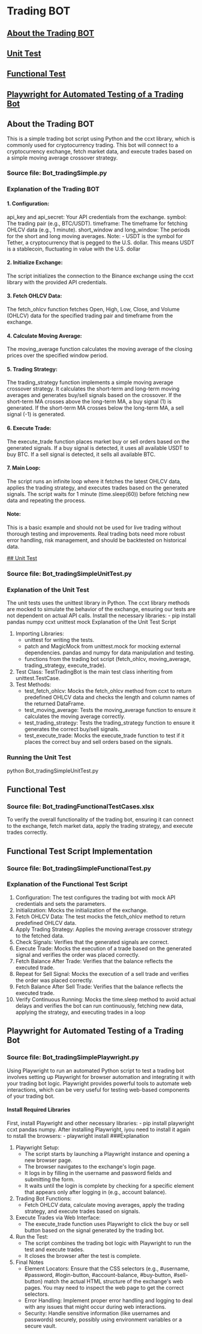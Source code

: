 # Trading BOT # 

## [About the Trading BOT](../.README.MD)
## [Unit Test](../.README.MD)
## [Functional Test](../.README.MD)
## [Playwright for Automated Testing of a Trading Bot](../.README.MD)


## About the Trading BOT
This is a simple trading bot script using Python and the ccxt library, which is commonly used for cryptocurrency trading. 
This bot will connect to a cryptocurrency exchange, fetch market data, and execute trades based on a simple moving average crossover strategy.
### Source file: Bot_tradingSimple.py 

### Explanation of the Trading BOT
#### 1.	Configuration:
api_key and api_secret: Your API credentials from the exchange.
symbol: The trading pair (e.g., BTC/USDT). timeframe: The timeframe for fetching OHLCV data (e.g., 1 minute).
short_window and long_window: The periods for the short and long moving averages. Note: - USDT is the symbol for Tether, a cryptocurrency that is pegged to the U.S. dollar. This means USDT is a stablecoin, fluctuating in value with the U.S. dollar
#### 2.	Initialize Exchange:
The script initializes the connection to the Binance exchange using the ccxt library with the provided API credentials.
#### 3.	Fetch OHLCV Data:
The fetch_ohlcv function fetches Open, High, Low, Close, and Volume (OHLCV) data for the specified trading pair and timeframe from the exchange.
#### 4.	Calculate Moving Average:
The moving_average function calculates the moving average of the closing prices over the specified window period.
#### 5.	Trading Strategy:
  The trading_strategy function implements a simple moving average crossover strategy. It calculates the short-term and long-term moving averages and generates buy/sell signals based on the crossover. If the short-term MA crosses above the long-term MA, a buy signal (1) is generated.
If the short-term MA crosses below the long-term MA, a sell signal (-1) is generated.
#### 6.	Execute Trade:
The execute_trade function places market buy or sell orders based on the generated signals.
If a buy signal is detected, it uses all available USDT to buy BTC.
If a sell signal is detected, it sells all available BTC.
#### 7.	Main Loop:
  The script runs an infinite loop where it fetches the latest OHLCV data, applies the trading strategy, and executes trades based on the generated signals.
  The script waits for 1 minute (time.sleep(60)) before fetching new data and repeating the process.
#### Note:
This is a basic example and should not be used for live trading without thorough testing and improvements. Real trading bots need more robust error handling, risk management, and should be backtested on historical data.

[## Unit Test](url)  
### Source file: Bot_tradingSimpleUnitTest.py
### Explanation of the Unit Test
The unit tests uses the unittest library in Python. 
The ccxt library methods are mocked to simulate the behavior of the exchange, ensuring our tests are not dependent on actual API calls. 
Install the necessary libraries: - pip install pandas numpy ccxt unittest mock
Explanation of the Unit Test Script

1.	Importing Libraries:
    - unittest for writing the tests.
    - patch and MagicMock from unittest.mock for mocking external dependencies. pandas and numpy for data manipulation and testing.
    - functions from the trading bot script (fetch_ohlcv, moving_average, trading_strategy, execute_trade).
2.	Test Class:
TestTradingBot is the main test class inheriting from unittest.TestCase.
3.	Test Methods:
    - test_fetch_ohlcv: Mocks the fetch_ohlcv method from ccxt to return predefined OHLCV data and checks the length and column names of the returned DataFrame.
    - test_moving_average: Tests the moving_average function to ensure it calculates the moving average correctly.
    - test_trading_strategy: Tests the trading_strategy function to ensure it generates the correct buy/sell signals.
    - test_execute_trade: Mocks the execute_trade function to test if it places the correct buy and sell orders based on the signals.
### Running the Unit Test
python Bot_tradingSimpleUnitTest.py
## Functional Test
### Source file: Bot_tradingFunctionalTestCases.xlsx
To verify the overall functionality of the trading bot, ensuring it can connect to the exchange, fetch market data, apply the trading strategy, and execute trades correctly.
## Functional Test Script Implementation
### Source file: Bot_tradingSimpleFunctionalTest.py
### Explanation of the Functional Test Script
1.	Configuration:
The test configures the trading bot with mock API credentials and sets the parameters.
2.	Initialization:
Mocks the initialization of the exchange.
3.	Fetch OHLCV Data:
The test mocks the fetch_ohlcv method to return predefined OHLCV data.
4.	Apply Trading Strategy:
Applies the moving average crossover strategy to the fetched data.
5.	Check Signals:
Verifies that the generated signals are correct.
6.	Execute Trade:
Mocks the execution of a trade based on the generated signal and verifies the order was placed correctly.
7.	Fetch Balance After Trade:
Verifies that the balance reflects the executed trade.
8.	Repeat for Sell Signal:
Mocks the execution of a sell trade and verifies the order was placed correctly.
9.	Fetch Balance After Sell Trade:
Verifies that the balance reflects the executed trade.
10.	Verify Continuous Running:
Mocks the time.sleep method to avoid actual delays and verifies the bot can run continuously, fetching new data, applying the strategy, and executing trades in a loop
## Playwright for Automated Testing of a Trading Bot
### Source file: Bot_tradingSimplePlaywright.py
Using Playwright to run an automated Python script to test a trading bot involves setting up Playwright for browser automation and integrating it with your trading bot logic. Playwright provides powerful tools to automate web interactions, which can be very useful for testing web-based components of your trading bot.
#### Install Required Libraries
First, install Playwright and other necessary libraries: - pip install playwright ccxt pandas numpy.  After installing Playwright, iyou need to install it again to nstall the browsers: - playwright install
###Explanation
1.	Playwright Setup:
    - The script starts by launching a Playwright instance and opening a new browser page.
    - The browser navigates to the exchange's login page.
    - It logs in by filling in the username and password fields and submitting the form.
    - It waits until the login is complete by checking for a specific element that appears only after logging in (e.g., account balance).
2.	Trading Bot Functions:
    - Fetch OHLCV data, calculate moving averages, apply the trading strategy, and execute trades based on signals.
3.	Execute Trades via Web Interface:
    - The execute_trade function uses Playwright to click the buy or sell button based on the signal generated by the trading bot.
4.	Run the Test:
    - The script combines the trading bot logic with Playwright to run the test and execute trades.
    - It closes the browser after the test is complete.
5. Final Notes
    - Element Locators: Ensure that the CSS selectors (e.g., #username, #password,
#login-button, #account-balance, #buy-button, #sell-button) match the actual HTML structure of the exchange's web pages. You may need to inspect the web page to get the correct selectors.
    - Error Handling: Implement proper error handling and logging to deal with any issues that might occur during web interactions.
    - Security: Handle sensitive information (like usernames and passwords) securely, possibly using environment variables or a secure vault.

